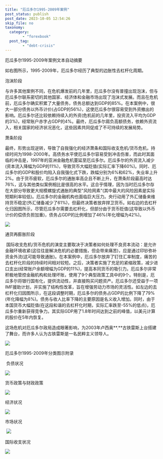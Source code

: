 ```yaml
---
title: "厄瓜多尔1995-2009年案例"
post_status: publish
post_date: 2023-10-05 12:54:26
skip_file: no
taxonomy:
  category:
        - "forexbook"
  post_tag:
        - "debt-crisis"
---
```


厄瓜多尔1995-2009年案例文本自动摘要

如右图所示，1995-2009年，厄瓜多尔经历了典型的边胀性去杠杆化周期。

泡沫阶段

与许多其他案例不同，在危机爆发前的几年里，厄瓜多尔没有普撞出现泡沫，但与厄瓜多尔联系密切的其他国家、经济体和金融市场出现了泡沫式发展。而且在危机前，厄瓜多尔确实积累了大量债务，债务总额达到GDP的85%。在本案例中，很大一部分债务以外币计价(占GDP的56%)，这使厄瓜多尔很容易受到外资撤出的影响。厄瓜多尔还比较依赖持续入的外资(危机前的几年里，投资流入平均为GDP的3%)，经常账户赤字占GDP的4%。最终，厄瓜多尔肩负高额债务，依赖外资流入，相关国家的经济状况恶化，这些因素共同促成了不可持续的发展局势。

萧条阶段

最终，形势出现逆转，导致了自我强化的经济萧条和国际收支危机/货币危机，持续时间为1998-2000年。高债务水平使厄瓜多尔容易受到冲击伤害，而此时其面临的冲击是，1997年的亚洲金融危机蔓延至厄瓜多尔。厄瓜多尔的外资流入减少(资本流入降幅为GDP的11%)，导致货币大幅贬值(实际汇率下降60%)。同时、厄瓜多尔的GDP和股价均陷入自我强化式下跌，跌幅分别为6%和62%，失业率上升2%。由于货币疲软，厄瓜多尔的通胀率高企且不断上升，在萧条阶段最高时达76%，这与其他类似案例相比是很高的水平。这合乎情理，因为当时厄瓜多尔存在大部分导致更大规模螺旋式通胀的典型"风险网素"(其中最大的风险因素是实际短期利率较低)。厄瓜多尔的金融机构也面临巨大压力。央行动用了外汇储备来维持货币稳定(外汇储备减少了61%)，但最终决策者放弃捍卫货币。如右边的去杠杆化归因图所示，尽管厄瓜多尔需要去杠杆化，但部分由于货币贬值(这导致以外币计价的偿债负担加重)，债务占GDP的比例增加了46%(年化增幅为42%)。

![](https://img.dgrhw.net/upload/images/0/forexbook/2020/09/24/094127340.jpg)

通货再膨胀阶段

 国际收支危机/货币危机的演变主要取决于决策者如何处理不良资本流动：是允许金融环境收紧(这往往是解决危机的必要措施，但会带来痛苦)，应是通过印钞弥补资金外流(这可能导致通胀)。在本案例中，厄瓜多尔放弃了钉住汇率制度，痛苦的去杠杆化阶段的持续时间相对较短。之后，决策者实施了充足的紧缩政策，减少进口支出(经常账户余额增幅为GDP的11%)，提高本同货币的吸引力。厄瓜多尔非常积极地管控金融机构和处理坏账，使用了9个典型政策工具中的9个。特别是，厄瓜多尔将银行国有化，提供流动性，并直接购买问题资产。厄瓜多尔还受益于一项IMF援助计划，并实施了结构性改革，旨在增强劳动力市场的灵活性。如左边的去杠杆化归因图所示，在这段调整时期，厄瓜多尔的债务占GDP的比例下降了79%(年化降幅为8%)。债务与收人比率下降的主要原因是名义收入增加。同时，由于本国货币大幅贬值(在这段和谐的去杠杆化时期，实际汇率跌至-55%的低点)，厄瓜多尔重新获得竞争力。其实际GDP用了1.8年时间达到之前的峰值，以美元计算的股价在5年内恢复。

这场危机对厄瓜多尔政局造成眼著影响，为2003年卢西奥**.**古铁雷斯上台搭建了舞台，而许多人认为古铁雷斯是一名民粹主义领导人。

![](https://img.dgrhw.net/upload/images/0/forexbook/2020/09/24/094230466.jpg)

厄瓜多尔1995-2009年分类图示附录

 负债状况

![](https://img.dgrhw.net/upload/images/forexbook/2020/07/22/175442690.png)

货币政策与财政政策

![](https://img.dgrhw.net/upload/images/forexbook/2020/07/22/175457269.png)

经济状况

![](https://img.dgrhw.net/upload/images/forexbook/2020/07/22/175509644.png)

市场状况

 ![](https://img.dgrhw.net/upload/images/forexbook/2020/07/22/175524019.png)

国际收支状况

![](https://img.dgrhw.net/upload/images/forexbook/2020/07/22/175537020.png)
